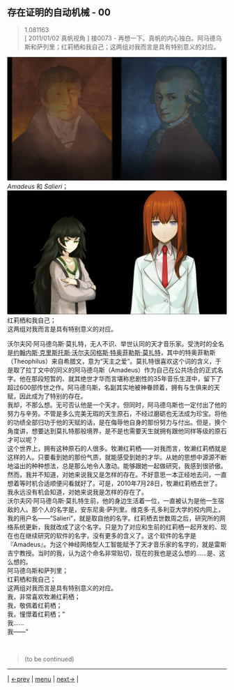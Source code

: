 ## 存在证明的自动机械 - 00
> 1.081163  
> [ 2011/01/02 真帆视角 ] 接0073 - 再想一下。真帆的内心独白。阿马德乌斯和萨列里；红莉栖和我自己；这两组对我而言是具有特别意义的对应。  

![](../img/0074-1.png)
*Amadeus* 和 *Salieri*；  
![](../img/0074-2.png)
红莉栖和我自己；  
这两组对我而言是具有特别意义的对应。  

沃尔夫冈·阿马德乌斯·莫扎特，无人不识、举世认同的天才音乐家。受洗时的全名是<abbr title="Joannes·Chrysostomus·Wolfgangus·Theophilus·Mozart">约翰内斯·克里斯托斯·沃尔夫冈格斯·特奥菲勒斯·莫扎特</abbr>，其中的特奥菲勒斯（Theophilus）来自希腊文，意为“天主之爱”。莫扎特很喜欢这个词的含义，于是取了拉丁文中的同义的阿马德乌斯（Amadeus）作为自己在公共场合的正式名字。他在那段短暂的、就其绝世才华而言堪称悲剧性的35年音乐生涯中，留下了超过600部传世之作。阿马德乌斯，名副其实地被神眷顾着，拥有与生俱来的天赋，因此成为了特别的存在。  
我却，不那么想。无可否认他是一个天才。但同时，阿马德乌斯也一定付出了他的努力与辛劳。不管是多么完美无瑕的天生原石，不经过磨砺也无法成为珍宝。将他的功绩全部归功于他的天赋的话，是在侮辱他自身的那份努力与付出。但是，换个角度讲，想要达到莫扎特那般境界，是不是也需要天生就拥有跟他同样等级的原石才可以呢？  
这个世界上，拥有这种原石的人很多。牧濑红莉栖——对我而言，牧濑红莉栖就是这样的人。只要看到她的那份气质，就能感受到她的才华。从她的思想中源源不断地溢出的种种想法，总是那么地令人激动。能够跟她一起做研究，我感到很骄傲。  
然而，我并不知道，对她来说我又是怎样的存在。不好意思一本正经地去问，一直想着等时机合适顺便问看就好了。可是，2010年7月28日，牧濑红莉栖去世了。我永远没有机会知道，对她来说我是怎样的存在了。  
沃尔夫冈·阿马德乌斯·莫扎特生前，他的身边生活着一位，一直被认为是他一生宿敌的人。那个人的名字是，安东尼奥·萨列里。维克多·孔多利亚大学的校内网上，我的用户名——“Salieri”，就是取自他的名字。红莉栖去世数周之后，研究所的网络系统更新，我就改成了这个名字。只是为了对应和生前的红莉栖一起开发的、现在也在继续研究的软件的名字，没有更多的含义了。这个软件的名字是『Amadeus』。为这个神经网络型人工智能赋予了天才音乐家的名字的，就是雷斯吉宁教授。当时的我，认为这个命名非常贴切，现在的我也是这么想的……是、这么想的。  
阿马德乌斯和萨列里；  
红莉栖和我自己；  
这两组对我而言是具有特别意义的对应。  
我，非常喜欢牧濑红莉栖；  
我，敬佩着红莉栖；  
我，憧憬着红莉栖；”  
我……  
我——”  


<br/>

> (to be continued)
---

| [←prev](./0073) | [menu](../) | [next→](./0075) |

